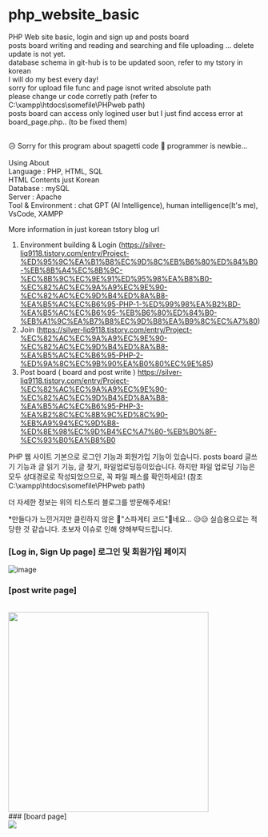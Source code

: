 # php_website_basic
PHP Web site basic, login and sign up and posts board <br> 
posts board writing and reading and searching and file uploading  ... delete update is not yet.<br>
database schema in git-hub is to be updated soon, refer to my tstory in korean <br>
I will do my best every day! <br>
sorry for upload file func and page isnot writed absolute path <br>
please change ur code corretly path (refer to C:\xampp\htdocs\somefile\PHPweb path) <br>
posts board can access only logined user but I just find access error at board_page.php.. (to be fixed them) <br>

<br>
&#128549; Sorry for this program about spagetti code &#127837;
programmer is newbie... <br>
 <br>
Using About <br>
Language : PHP, HTML, SQL <br>
HTML Contents just Korean <br>
Database : mySQL <br>
Server : Apache  <br>
Tool & Environment : chat GPT (AI Intelligence),  human intelligence(It's me), VsCode, XAMPP <br>

More information in just korean tstory blog url
1. Environment building & Login
(https://silver-liq9118.tistory.com/entry/Project-%ED%95%9C%EA%B1%B8%EC%9D%8C%EB%B6%80%ED%84%B0-%EB%8B%A4%EC%8B%9C-%EC%8B%9C%EC%9E%91%ED%95%98%EA%B8%B0-%EC%82%AC%EC%9A%A9%EC%9E%90-%EC%82%AC%EC%9D%B4%ED%8A%B8-%EA%B5%AC%EC%B6%95-PHP-1-%ED%99%98%EA%B2%BD-%EA%B5%AC%EC%B6%95-%EB%B6%80%ED%84%B0-%EB%A1%9C%EA%B7%B8%EC%9D%B8%EA%B9%8C%EC%A7%80)
2. Join
(https://silver-liq9118.tistory.com/entry/Project-%EC%82%AC%EC%9A%A9%EC%9E%90-%EC%82%AC%EC%9D%B4%ED%8A%B8-%EA%B5%AC%EC%B6%95-PHP-2-%ED%9A%8C%EC%9B%90%EA%B0%80%EC%9E%85)
3. Post board ( board and post write )
https://silver-liq9118.tistory.com/entry/Project-%EC%82%AC%EC%9A%A9%EC%9E%90-%EC%82%AC%EC%9D%B4%ED%8A%B8-%EA%B5%AC%EC%B6%95-PHP-3-%EA%B2%8C%EC%8B%9C%ED%8C%90-%EB%A9%94%EC%9D%B8-%ED%8E%98%EC%9D%B4%EC%A7%80-%EB%B0%8F-%EC%93%B0%EA%B8%B0

PHP 웹 사이트 기본으로 로그인 기능과 회원가입 기능이 있습니다.
posts board 글쓰기 기능과 글 읽기 기능, 글 찾기, 파일업로딩등이있습니다.
하지만 파일 업로딩 기능은 모두 상대경로로 작성되었으므로, 꼭 파일 패스를 확인하세요!
(참조 C:\xampp\htdocs\somefile\PHPweb path)

더 자세한 정보는 위의 티스토리 블로그를 방문해주세요!

*만들다가 느낀거지만 클린하지 않은 &#127837;"스파게티 코드"&#127837;네요... &#128549;&#128549;
실습용으로는 적당한 것 같습니다.
초보자 이슈로 인해 양해부탁드립니다. 

### [Log in, Sign Up page] 로그인 및 회원가입 페이지 
![image](https://github.com/silver-liq9118/php_website_basic/assets/68416184/b1599500-3193-4a96-b77d-ef586051008a)
<br>
### [post write page]
<br>
<img src="https://github.com/silver-liq9118/php_website_basic/assets/68416184/ecc510a8-c6e1-4ac8-99ed-1b98e9bc1366.png"  width="400" height="400"/>
<br>
### [board page]
<br>
<image src="https://github.com/silver-liq9118/php_website_basic/assets/68416184/033f7567-509b-4b84-adf5-6ea7ae3fd3b3"/>







